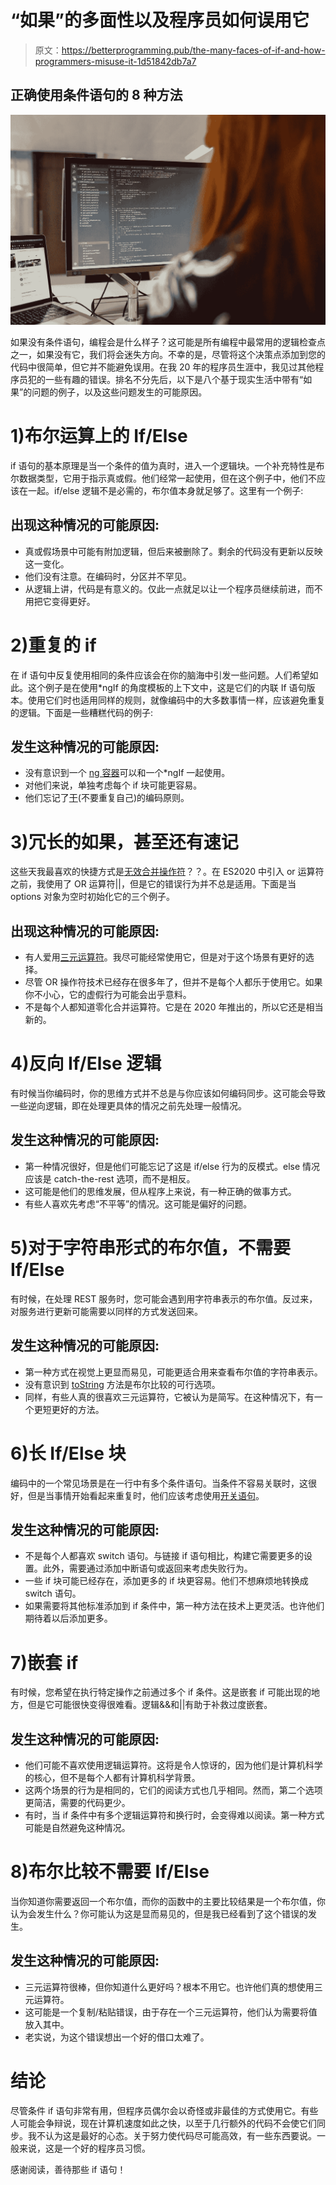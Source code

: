 # “如果”的多面性以及程序员如何误用它

> 原文：<https://betterprogramming.pub/the-many-faces-of-if-and-how-programmers-misuse-it-1d51842db7a7>

## 正确使用条件语句的 8 种方法

![](img/f7d041fb7282e9f11d7b47e77a698151.png)

如果没有条件语句，编程会是什么样子？这可能是所有编程中最常用的逻辑检查点之一，如果没有它，我们将会迷失方向。不幸的是，尽管将这个决策点添加到您的代码中很简单，但它并不能避免误用。在我 20 年的程序员生涯中，我见过其他程序员犯的一些有趣的错误。排名不分先后，以下是八个基于现实生活中带有“如果”的问题的例子，以及这些问题发生的可能原因。

# 1)布尔运算上的 If/Else

if 语句的基本原理是当一个条件的值为真时，进入一个逻辑块。一个补充特性是布尔数据类型，它用于指示真或假。他们经常一起使用，但在这个例子中，他们不应该在一起。if/else 逻辑不是必需的，布尔值本身就足够了。这里有一个例子:

## **出现这种情况的可能原因:**

*   真或假场景中可能有附加逻辑，但后来被删除了。剩余的代码没有更新以反映这一变化。
*   他们没有注意。在编码时，分区并不罕见。
*   从逻辑上讲，代码是有意义的。仅此一点就足以让一个程序员继续前进，而不用把它变得更好。

# 2)重复的 if

在 if 语句中反复使用相同的条件应该会在你的脑海中引发一些问题。人们希望如此。这个例子是在使用*ngIf 的角度模板的上下文中，这是它们的内联 If 语句版本。使用它们时也适用同样的规则，就像编码中的大多数事情一样，应该避免重复的逻辑。下面是一些糟糕代码的例子:

## 发生这种情况的可能原因:

*   没有意识到一个 [ng 容器](https://angular.io/api/core/ng-container)可以和一个*ngIf 一起使用。
*   对他们来说，单独考虑每个 if 块可能更容易。
*   他们忘记了[干](https://en.wikipedia.org/wiki/Don%27t_repeat_yourself)(不要重复自己)的编码原则。

# 3)冗长的如果，甚至还有速记

这些天我最喜欢的快捷方式是[无效合并操作符](https://developer.mozilla.org/en-US/docs/Web/JavaScript/Reference/Operators/Nullish_coalescing_operator)？？。在 ES2020 中引入 or 运算符之前，我使用了 OR 运算符||，但是它的错误行为并不总是适用。下面是当 options 对象为空时初始化它的三个例子。

## **出现这种情况的可能原因:**

*   有人爱用[三元运算符](https://developer.mozilla.org/en-US/docs/Web/JavaScript/Reference/Operators/Conditional_Operator)。我尽可能经常使用它，但是对于这个场景有更好的选择。
*   尽管 OR 操作符技术已经存在很多年了，但并不是每个人都乐于使用它。如果你不小心，它的虚假行为可能会出乎意料。
*   不是每个人都知道零化合并运算符。它是在 2020 年推出的，所以它还是相当新的。

# 4)反向 If/Else 逻辑

有时候当你编码时，你的思维方式并不总是与你应该如何编码同步。这可能会导致一些逆向逻辑，即在处理更具体的情况之前先处理一般情况。

## 发生这种情况的可能原因:

*   第一种情况很好，但是他们可能忘记了这是 if/else 行为的反模式。else 情况应该是 catch-the-rest 选项，而不是相反。
*   这可能是他们的思维发展，但从程序上来说，有一种正确的做事方式。
*   有些人喜欢先考虑“不平等”的情况。这可能是偏好的问题。

# 5)对于字符串形式的布尔值，不需要 If/Else

有时候，在处理 REST 服务时，您可能会遇到用字符串表示的布尔值。反过来，对服务进行更新可能需要以同样的方式发送回来。

## 发生这种情况的可能原因:

*   第一种方式在视觉上更显而易见，可能更适合用来查看布尔值的字符串表示。
*   没有意识到 [toString](https://www.tutorialsteacher.com/javascript/javascript-boolean) 方法是布尔比较的可行选项。
*   同样，有些人真的很喜欢三元运算符，它被认为是简写。在这种情况下，有一个更短更好的方法。

# 6)长 If/Else 块

编码中的一个常见场景是在一行中有多个条件语句。当条件不容易关联时，这很好，但是当事情开始看起来重复时，他们应该考虑使用[开关语句](https://www.w3schools.com/js/js_switch.asp)。

## 发生这种情况的可能原因:

*   不是每个人都喜欢 switch 语句。与链接 if 语句相比，构建它需要更多的设置。此外，需要通过添加中断语句或返回来考虑失败行为。
*   一些 if 块可能已经存在，添加更多的 if 块更容易。他们不想麻烦地转换成 switch 语句。
*   如果需要将其他标准添加到 if 条件中，第一种方法在技术上更灵活。也许他们期待着以后添加更多。

# 7)嵌套 if

有时候，您希望在执行特定操作之前通过多个 if 条件。这是嵌套 if 可能出现的地方，但是它可能很快变得很难看。逻辑&&和||有助于补救过度嵌套。

## 发生这种情况的可能原因:

*   他们可能不喜欢使用逻辑运算符。这将是令人惊讶的，因为他们是计算机科学的核心，但不是每个人都有计算机科学背景。
*   这两个场景的行为是相同的，它们的阅读方式也几乎相同。然而，第二个选项更简洁，需要的代码更少。
*   有时，当 if 条件中有多个逻辑运算符和换行时，会变得难以阅读。第一种方式可能是自然避免这种情况。

# 8)布尔比较不需要 If/Else

当你知道你需要返回一个布尔值，而你的函数中的主要比较结果是一个布尔值，你认为会发生什么？你可能认为这是显而易见的，但是我已经看到了这个错误的发生。

## 发生这种情况的可能原因:

*   三元运算符很棒，但你知道什么更好吗？根本不用它。也许他们真的想使用三元运算符。
*   这可能是一个复制/粘贴错误，由于存在一个三元运算符，他们认为需要将值放入其中。
*   老实说，为这个错误想出一个好的借口太难了。

# 结论

尽管条件 if 语句非常有用，但程序员偶尔会以奇怪或非最佳的方式使用它。有些人可能会争辩说，现在计算机速度如此之快，以至于几行额外的代码不会使它们同步。我不认为这是最好的心态。关于努力使代码尽可能高效，有一些东西要说。一般来说，这是一个好的程序员习惯。

感谢阅读，善待那些 if 语句！